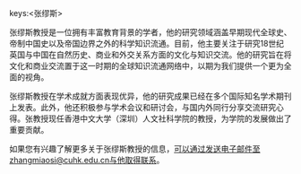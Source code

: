 keys:<张缪斯>


张缪斯教授是一位拥有丰富教育背景的学者，他的研究领域涵盖早期现代全球史、帝制中国史以及帝国边界之外的科学知识流通。目前，他主要关注于研究18世纪英国与中国在自然历史、商业和外交关系方面的文化与知识交流。他的研究旨在将文化和商业交流置于这一时期的全球知识流通网络中，以期为我们提供一个更为全面的视角。

张缪斯教授在学术成就方面表现优异，他的研究成果已经在多个国际知名学术期刊上发表。此外，他还积极参与学术会议和研讨会，与国内外同行分享交流研究心得。张教授现任香港中文大学（深圳）人文社科学院的教授，为学院的发展做出了重要贡献。

如果您有兴趣了解更多关于张缪斯教授的信息，可以通过发送电子邮件至zhangmiaosi@cuhk.edu.cn与他取得联系。